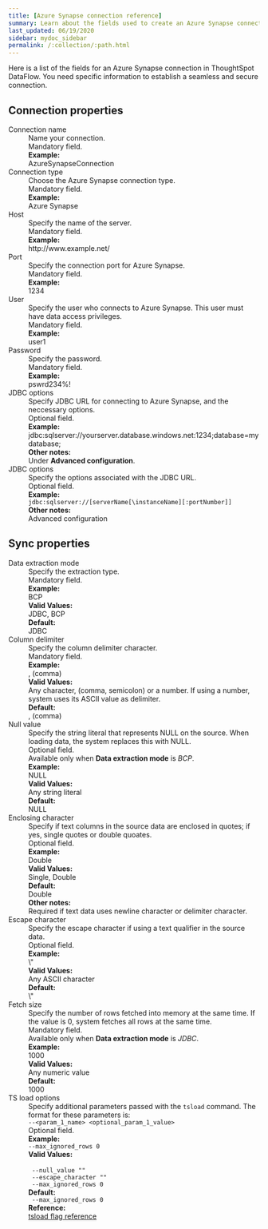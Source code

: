 ```yaml
---
title: [Azure Synapse connection reference]
summary: Learn about the fields used to create an Azure Synapse connection with ThoughtSpot DataFlow.
last_updated: 06/19/2020
sidebar: mydoc_sidebar
permalink: /:collection/:path.html
---
```


Here is a list of the fields for an Azure Synapse connection in ThoughtSpot DataFlow. You need specific information to establish a seamless and secure connection.

## Connection properties

<dl id="dataflow-azure-synapse-connection-properties">
<dlentry id="dataflow-azure-synapse-conn-connection-name"><dt>Connection name</dt><dd id="connection-name-description">Name your connection.</dd><dd id="connection-name-required">Mandatory field.</dd><dd id="connection-name-example"><strong>Example:</strong><br/>AzureSynapseConnection</dd></dlentry>
<dlentry id="dataflow-azure-synapse-conn-connection-type"><dt>Connection type</dt><dd id="connection-type-description">Choose the Azure Synapse connection type.</dd><dd id="connection-type-required">Mandatory field.</dd><dd id="connection-type-example"><strong>Example:</strong><br/>Azure Synapse</dd></dlentry>
<dlentry id="dataflow-azure-synapse-conn-host"><dt>Host</dt><dd id="host-description">Specify the name of the server.</dd><dd id="host-required">Mandatory field.</dd><dd id="host-example"><strong>Example:</strong><br/>http://www.example.net/</dd></dlentry>
<dlentry id="dataflow-azure-synapse-conn-port"><dt>Port</dt><dd id="port-description">Specify the connection port for Azure Synapse.</dd><dd id="port-required">Mandatory field.</dd><dd id="port-example"><strong>Example:</strong><br/>1234</dd></dlentry>
<dlentry id="dataflow-azure-synapse-conn-user"><dt>User</dt><dd id="user-description">Specify the user who connects to Azure Synapse. This user must have data access privileges.</dd><dd id="user-required">Mandatory field.</dd><dd id="user-example"><strong>Example:</strong><br/>user1</dd></dlentry>
<dlentry id="dataflow-azure-synapse-conn-password"><dt>Password</dt><dd id="password-description">Specify the password.</dd><dd id="password-required">Mandatory field.</dd><dd id="password-example"><strong>Example:</strong><br/>pswrd234%!</dd></dlentry>
<dlentry id="dataflow-azure-synapse-conn-jdbc-options"><dt>JDBC options</dt><dd id="jdbc-options-description">Specify JDBC URL for connecting to Azure Synapse, and the neccessary options.</dd><dd id="jdbc-options-required">Optional field.</dd><dd id="jdbc-options-example"><strong>Example:</strong><br/>jdbc:sqlserver://yourserver.database.windows.net:1234;database=mydatabase;</dd><dd id="jdbc-options-other"><strong>Other notes:</strong><br/>Under <strong>Advanced configuration</strong>.</dd></dlentry>
<dlentry id="dataflow-azure-synapse-conn-jdbc-options"><dt>JDBC options</dt><dd id="jdbc-options-description">Specify the options associated with the JDBC URL.</dd><dd id="jdbc-options-required">Optional field.</dd><dd id="jdbc-options-example"><strong>Example:</strong><br/><code>jdbc:sqlserver://[serverName[\instanceName][:portNumber]]</code></dd><dd id="jdbc-options-other"><strong>Other notes:</strong><br/>Advanced configuration</dd></dlentry>
</dl>


## Sync properties

<dl id="dataflow-azure-synapse-sync-properties">
<dlentry id="dataflow-azure-synapse-sync-data-extraction-mode"><dt>Data extraction mode</dt><dd id="data-extraction-mode-description">Specify the extraction type.</dd><dd id="data-extraction-mode-required">Mandatory field.</dd><dd id="data-extraction-mode-example"><strong>Example:</strong><br/>BCP</dd><dd id="data-extraction-mode-valid-values"><strong>Valid Values:</strong><br/>JDBC, BCP</dd><dd id="data-extraction-mode-default"><strong>Default:</strong><br/>JDBC</dd></dlentry>
<dlentry id="dataflow-azure-synapse-sync-column-delimiter"><dt>Column delimiter</dt><dd id="column-delimiter-description">Specify the column delimiter character.</dd><dd id="column-delimiter-required">Mandatory field.</dd><dd id="column-delimiter-example"><strong>Example:</strong><br/>, (comma)</dd><dd id="column-delimiter-valid-values"><strong>Valid Values:</strong><br/>Any character, (comma, semicolon) or a number. If using a number, system uses its ASCII value as delimiter.</dd><dd id="column-delimiter-default"><strong>Default:</strong><br/>, (comma)</dd></dlentry>
<dlentry id="dataflow-azure-synapse-sync-null-value"><dt>Null value</dt><dd id="null-value-description">Specify the string literal that represents NULL on the source. When loading data, the system replaces this with NULL.</dd><dd id="null-value-required">Optional field.<br/>Available only when <strong>Data extraction mode</strong> is <em>BCP</em>.</dd><dd id="null-value-example"><strong>Example:</strong><br/>NULL</dd><dd id="null-value-valid-values"><strong>Valid Values:</strong><br/>Any string literal</dd><dd id="null-value-default"><strong>Default:</strong><br/>NULL</dd></dlentry>
<dlentry id="dataflow-azure-synapse-sync-enclosing-character"><dt>Enclosing character</dt><dd id="enclosing-character-description">Specify if text columns in the source data are enclosed in quotes; if yes, single quotes or double quoates.</dd><dd id="enclosing-character-required">Optional field.</dd><dd id="enclosing-character-example"><strong>Example:</strong><br/>Double</dd><dd id="enclosing-character-valid-values"><strong>Valid Values:</strong><br/>Single, Double</dd><dd id="enclosing-character-default"><strong>Default:</strong><br/>Double</dd><dd id="enclosing-character-other"><strong>Other notes:</strong><br/>Required if text data uses newline character or delimiter character.</dd></dlentry>
<dlentry id="dataflow-azure-synapse-sync-escape-character"><dt>Escape character</dt><dd id="escape-character-description">Specify the escape character if using a text qualifier in the source data.</dd><dd id="escape-character-required">Optional field.</dd><dd id="escape-character-example"><strong>Example:</strong><br/>\"</dd><dd id="escape-character-valid-values"><strong>Valid Values:</strong><br/>Any ASCII character</dd><dd id="escape-character-default"><strong>Default:</strong><br/>\"</dd></dlentry>
<dlentry id="dataflow-azure-synapse-sync-fetch-size"><dt>Fetch size</dt><dd id="fetch-size-description">Specify the number of rows fetched into memory at the same time. If the value is 0, system fetches all rows at the same time.</dd><dd id="fetch-size-required">Mandatory field.<br/>Available only when <strong>Data extraction mode</strong> is <em>JDBC</em>.</dd><dd id="fetch-size-example"><strong>Example:</strong><br/>1000</dd><dd id="fetch-size-valid-values"><strong>Valid Values:</strong><br/>Any numeric value</dd><dd id="fetch-size-default"><strong>Default:</strong><br/>1000</dd></dlentry>
<dlentry id="dataflow-azure-synapse-sync-ts-load-options"><dt>TS load options</dt><dd id="ts-load-options-description">Specify additional parameters passed with the <code>tsload</code> command. The format for these parameters is:<br/><code>--&lt;param_1_name&gt; &lt;optional_param_1_value&gt;</code></dd><dd id="ts-load-options-required">Optional field.</dd><dd id="ts-load-options-example"><strong>Example:</strong><br/><code>--max_ignored_rows 0</code></dd><dd id="ts-load-options-valid-values"><strong>Valid Values:</strong><br/><br/><code> --null_value ""</code><br/><code> --escape_character ""</code><br/><code> --max_ignored_rows 0</code></dd><dd id="ts-load-options-default"><strong>Default:</strong><br/><code> --max_ignored_rows 0</code></dd><dd id="reference"><strong>Reference:</strong><br/><a href="{{ site.baseurl }}/reference/data-importer-ref.html">tsload flag reference</a></dd></dlentry>
</dl>
